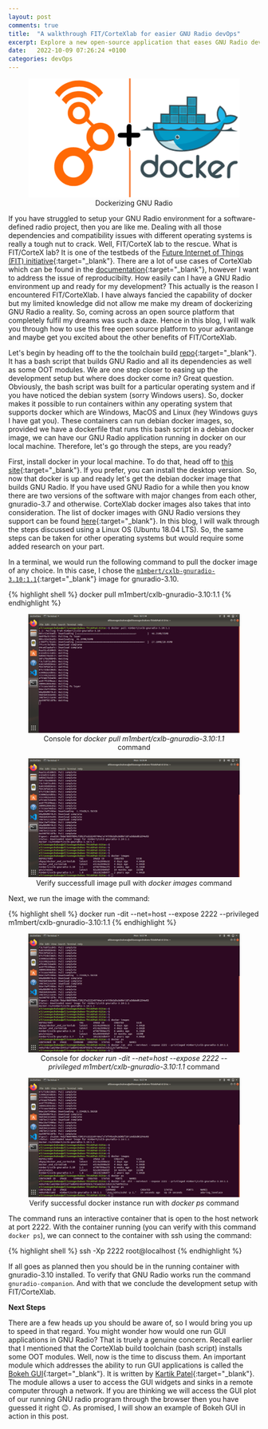 ```yaml
---
layout: post
comments: true
title:  "A walkthrough FIT/CorteXlab for easier GNU Radio devOps"
excerpt: Explore a new open-source application that eases GNU Radio development with docker
date:   2022-10-09 07:26:24 +0100
categories: devOps
---
```

<figure style="text-align:center">
  <img src="/images/clb-for-devops.png" alt="docker pull console">
  <figcation>Dockerizing GNU Radio</figcation>
</figure>

If you have struggled to setup your GNU Radio environment for a software-defined radio project, then you are like me. Dealing with all those dependencies and compatibility issues with different operating systems is really a tough nut to crack. Well, FIT/CorteX lab to the rescue. What is FIT/CorteX lab? It is one of the  testbeds of the [Future Internet of Things (FIT) initiative][fit-main]{:target="_blank"}. There are a lot of use cases of CorteXlab which can be found in the [documentation][clb-docs]{:target="_blank"}, however I want to address the issue of reproducibilty. How easily can I have a GNU Radio environment up and ready for my development? This actually is the reason I encountered FIT/CorteXlab. I have always fancied the capability of docker but my limited knowledge did not allow me make my dream of dockerizing GNU Radio a reality. So, coming across an open source platform that completely fulfil my dreams was such a daze. Hence in this blog, I will walk you through how to use this free open source platform to your advantange and maybe get you excited about the other benefits of FIT/CorteXlab. 

Let's begin by heading off to the the toolchain build [repo][clb-toolchain]{:target="_blank"}. It has a bash script that builds GNU Radio and all its dependencies as well as some OOT modules. We are one step closer to easing up the development setup but where does docker come in? Great question. Obviously, the bash script was built for a particular operating system and if you have noticed the debian system (sorry Windows users). So, docker makes it possible to run containers within any operating system that supports docker which are Windows, MacOS and Linux (hey Windows guys I have gat you). These containers can run debian docker images, so, provided we have a dockerfile that runs this bash script in a debian docker image, we can have our GNU Radio application running in docker on our local machine. Therefore, let's go through the steps, are you ready?

First, install docker in your local machine. To do that, head off to [this site][docker-install]{:target="_blank"}. If you prefer, you can install the desktop version. So, now that docker is up and ready let's get the debian docker image that builds GNU Radio. If you have used GNU Radio for a while then you know there are two versions of the software with major changes from each other, gnuradio-3.7 and otherwise. CorteXlab docker images also takes that into consideration. The list of docker images with GNU Radio versions they support can be found [here][clb-images]{:target="_blank"}. In this blog, I will walk through the steps discussed using a Linux OS (Ubuntu 18.04 LTS). So, the same steps can be taken for other operating systems but would require some added research on your part. 

In a terminal, we would run the following command to pull the docker image of any choice. In this case, I chose the [`m1mbert/cxlb-gnuradio-3.10:1.1`][clb-hub]{:target="_blank"} image for gnuradio-3.10.

{% highlight shell %}
docker pull m1mbert/cxlb-gnuradio-3.10:1.1
{% endhighlight %}

<figure style="text-align:center">
  <img src="/images/docker-pull.png" alt="docker pull console">
  <figcation>Console for <em>docker pull m1mbert/cxlb-gnuradio-3.10:1.1</em> command</figcation>
</figure>
<figure style="text-align:center">
  <img src="/images/verify-successful-pull.png" alt="docker pull console">
  <figcation>Verify successfull image pull with <em>docker images</em> command</figcation>
</figure>

Next, we run the image with the command:

{% highlight shell %}
docker run -dit --net=host --expose 2222 --privileged m1mbert/cxlb-gnuradio-3.10:1.1
{% endhighlight %}

<figure style="text-align:center">
  <img src="/images/run-docker-instance.png" alt="docker pull console">
  <figcation>Console for <em>docker run -dit --net=host --expose 2222 --privileged m1mbert/cxlb-gnuradio-3.10:1.1</em> command</figcation>
</figure>
<figure style="text-align:center">
  <img src="/images/verify-successful-run.png" alt="docker pull console">
  <figcation>Verify successful docker instance run with <em>docker ps</em> command</figcation>
</figure>


The command runs an interactive container that is open to the host network at port 2222. With the container running (you can verify with this command `docker ps`), we can connect to the container with ssh using the command:

{% highlight shell %}
ssh -Xp 2222 root@localhost
{% endhighlight %}

If all goes as planned then you should be in the running container with gnuradio-3.10 installed. To verify that GNU Radio works run the command `gnuradio-companion`. And with that we conclude the development setup with FIT/CorteXlab. 

**Next Steps**

There are a few heads up you should be aware of, so I would bring you up to speed in that regard. You might wonder how would one run GUI applications in GNU Radio? That is truely a genuine concern. Recall earlier that I mentioned that the CorteXlab build toolchain (bash script) installs some OOT modules. Well, now is the time to discuss them. An important module which addresses the ability to run GUI applications is called the [Bokeh GUI][gr-bokeh]{:target="_blank"}. It is written by [Kartik Patel][kartik1995]{:target="_blank"}. The module allows a user to access the GUI widgets and sinks in a remote computer through a network. If you are thinking we will access the GUI plot of our running GNU radio program through the browser then you have guessed it right :wink:. As promised, I will show an example of Bokeh GUI in action in this post. 

[fit-main]: http://www.cortexlab.fr/
[clb-docs]: https://wiki.cortexlab.fr/doku.php
[clb-toolchain]: https://github.com/CorteXlab/cxlb-build-toolchain
[docker-install]: https://docs.docker.com/engine/install/
[clb-images]: https://wiki.cortexlab.fr/doku.php?id=docker_images
[clb-hub]: https://hub.docker.com/r/m1mbert/cxlb-gnuradio-3.10
[gr-bokeh]: https://github.com/gnuradio/gr-bokehgui
[kartik1995]: https://www.linkedin.com/in/golappagouda-patil/
